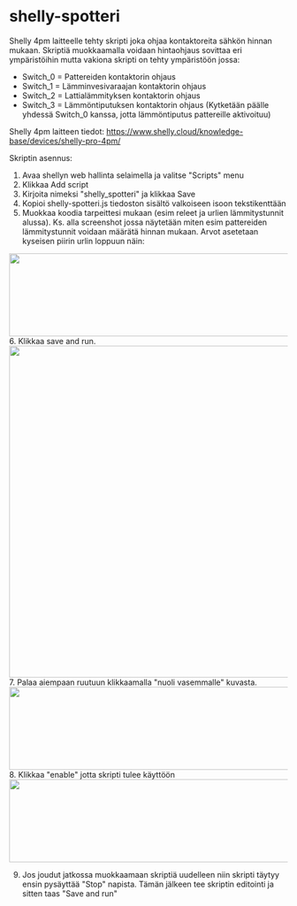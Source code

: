 # shelly-spotteri
Shelly 4pm laitteelle tehty skripti joka ohjaa kontaktoreita sähkön hinnan mukaan. Skriptiä muokkaamalla voidaan hintaohjaus sovittaa
eri ympäristöihin mutta vakiona skripti on tehty ympäristöön jossa:
- Switch_0 = Pattereiden kontaktorin ohjaus
- Switch_1 = Lämminvesivaraajan kontaktorin ohjaus
- Switch_2 = Lattialämmityksen kontaktorin ohjaus
- Switch_3 = Lämmöntiputuksen kontaktorin ohjaus
(Kytketään päälle yhdessä Switch_0 kanssa, jotta lämmöntiputus pattereille aktivoituu)

Shelly 4pm laitteen tiedot:
https://www.shelly.cloud/knowledge-base/devices/shelly-pro-4pm/

Skriptin asennus:
1. Avaa shellyn web hallinta selaimella ja valitse "Scripts" menu
2. Klikkaa Add script
3. Kirjoita nimeksi "shelly_spotteri" ja klikkaa Save
4. Kopioi shelly-spotteri.js tiedoston sisältö valkoiseen isoon tekstikenttään
5. Muokkaa koodia tarpeittesi mukaan (esim releet ja urlien lämmitystunnit alussa). Ks. alla screenshot jossa näytetään miten esim pattereiden lämmitystunnit voidaan
määrätä hinnan mukaan. Arvot asetetaan kyseisen piirin urlin loppuun näin:
<img src="https://user-images.githubusercontent.com/5729471/199428485-e11ff5bc-5c51-4f08-95d7-bb2d403b0fa8.png" width="600" height="150">
6. Klikkaa save and run.
<img src="https://user-images.githubusercontent.com/5729471/199425810-8dfd4d6c-bc7f-4e9d-b1c4-a1009d4d8d13.png" width="600" height="600">
7. Palaa aiempaan ruutuun klikkaamalla "nuoli vasemmalle" kuvasta.
<img src="https://user-images.githubusercontent.com/5729471/199427340-6cfa81ff-eca9-4009-b4ce-f46ec64f7aa7.png" width="600" height="150">
8. Klikkaa "enable" jotta skripti tulee käyttöön
<img src="https://user-images.githubusercontent.com/5729471/199426757-96a11543-b343-4ab0-859d-e2c4aea124e0.png" width="600" height="150">

9. Jos joudut jatkossa muokkaamaan skriptiä uudelleen niin skripti täytyy ensin pysäyttää "Stop" napista. Tämän jälkeen tee skriptin editointi ja sitten taas "Save and run"
